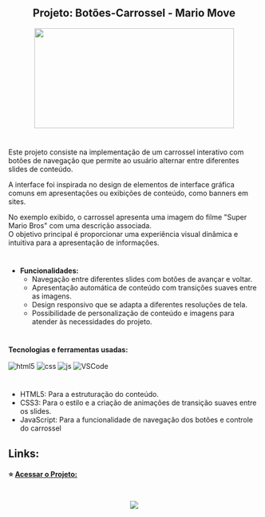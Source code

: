 <h2 align="center">Projeto: Botões-Carrossel - Mario Move</h2>

<div align="center"> <img src= "https://github.com/user-attachments/assets/3b9f47f0-7ede-4091-9902-1d08a1b9843b" width="400" height="200"/></div>    

#
Este projeto consiste na implementação de um carrossel interativo com botões de navegação que permite ao usuário alternar entre diferentes slides de conteúdo.  

A interface foi inspirada no design de elementos de interface gráfica comuns em apresentações ou exibições de conteúdo, como banners em sites.

No exemplo exibido, o carrossel apresenta uma imagem do filme "Super Mario Bros" com uma descrição associada.  
O objetivo principal é proporcionar uma experiência visual dinâmica e intuitiva para a apresentação de informações.

#
* **Funcionalidades:**
  * Navegação entre diferentes slides com botões de avançar e voltar.  
  * Apresentação automática de conteúdo com transições suaves entre as imagens.  
  * Design responsivo que se adapta a diferentes resoluções de tela.  
  * Possibilidade de personalização de conteúdo e imagens para atender às necessidades do projeto.  

#
**Tecnologias e ferramentas usadas:**
<div style="display: inline_block">
  <img align="center" alt="html5" src="https://img.shields.io/badge/HTML5-E34F26?style=plastic&logo=html5&logoColor=white" />
  <img align="center" alt="css" src="https://img.shields.io/badge/CSS3-1572B6?style=plastic&logo=css3&logoColor=white" />
  <img align="center" alt="js" src="https://img.shields.io/badge/JavaScript-F7DF1E?style=plastic&logo=javascript&logoColor=black" />
  <img align="center" alt="VSCode" src="https://img.shields.io/badge/-Visual_Studio_Code-05122A?style=plastic&logo=visual-studio-code&logoColor=007ACC"/>  

#
  * HTML5: Para a estruturação do conteúdo.
  * CSS3: Para o estilo e a criação de animações de transição suaves entre os slides.
  * JavaScript: Para a funcionalidade de navegação dos botões e controle do carrossel  


## Links:

#### :star: [Acessar o Projeto:](https://ha1000tong.github.io/projeto-mario-move/)

  
#
<div align="center"> <img src="https://img.shields.io/github/license/dropbox/dropbox-sdk-java"/></div>  

